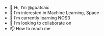 - 👋 Hi, I’m @gbatsaic
- 👀 I’m interested in Machine Learning, Space
- 🌱 I’m currently learning NOS3
- 💞️ I’m looking to collaborate on 
- 📫 How to reach me 

<!---
gbatsaic/gbatsaic is a ✨ special ✨ repository because its `README.md` (this file) appears on your GitHub profile.
You can click the Preview link to take a look at your changes.
--->
